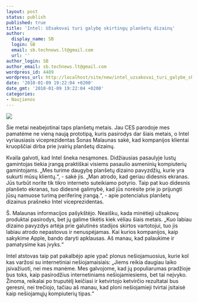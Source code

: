 ```yaml
---
layout: post
status: publish
published: true
title: 'Intel: Užsakovai turi galybę skirtingų planšetų dizainų'
author:
  display_name: SB
  login: SB
  email: sb.technews.lt@gmail.com
  url: ''
author_login: SB
author_email: sb.technews.lt@gmail.com
wordpress_id: 4489
wordpress_url: http://localhost/site/new/intel_uzsakovai_turi_galybe_skirtingu_plansetu_dizainu/
date: '2010-01-09 19:22:04 +0200'
date_gmt: '2010-01-09 19:22:04 +0200'
categories:
- Naujienos
---
```

<div class="imgright"><img src="http://t2.gstatic.com/images?q=tbn:g3aSWlpof9I1lM%3Ahttp://tgdaily.com/images/stories/article_images/apple/mac_tablet/mac_tablet_mockup_001_perspective.jpg"  /></div>
<p>Šie metai neabejotinai taps planšetų metais. Jau CES parodoje mes pamatėme ne vieną naują prototipą, kuris pasirodys dar šiais metais, o Intel vyriausiasis viceprezidentas Šonas Malaunas sakė, kad kompanijos klientai kruopščiai dirba prie įvairių planšetų dizainų.</p>
<p>Kvaila galvoti, kad Intel šneka nesąmones. Didžiausias pasaulyje lustų gamintojas tiekia įrangą praktiškai visiems pasaulio asmeninių kompiuterių gamintojams. „Mes turime daugybę planšetų dizaino pavyzdžių, kurie yra sukurti mūsų klientų.“, - sakė jis. „Man atrodo, kad geriau didesnis ekranas. Jūs turbūt norite tik tikro interneto suteikiamo potyrio. Taip pat kuo didesnis planšeto ekranas, tuo didesnė galimybė, kad jūs norėsite prie jo prijungti jūsų namuose turimą periferinę įrangą.“, - apie potencialus planšetų dizainus prašneko Intel viceprezidentas.</p>
<p>Š. Malaunas informacijos pašykštėjo. Neaišku, kada minėtieji užsakovų produktai pasirodys, bet jų galime tikėtis kiek vėliau šiais metais. „Kuo labiau dizaino pavyzdys artėja prie galutinės stadijos skirtos vartotojui, tuo jis labiau atrodo nepastovus ir nenuspėjamas. Kai kurios kompanijos, kaip sakykime Apple, bando daryti apklausas. Aš manau, kad palaukime ir pamatysime kas įvyks.“</p>
<p>Intel atstovas taip pat pakalbėjo apie ypač plonus nešiojamuosius, kurie kol kas varžosi su internetiniai nešiojamaisiais: „Jiems reikia daugiau laiko įsivažiuoti, nei mes manėme. Mes galvojome, kad jų populiarumas pradžioje bus toks, kaip pasirodžius internetiniams nešiojamiesiems, bet tai neįvyko. Žinoma, reikalai po truputėlį keičiasi ir ketvirtojo ketvirčio rezultatai bus geresni, nei trečiojo, tačiau aš manau, kad ploni nešiojamieji tvirtai įsitaisė kaip nešiojamųjų kompiuterių tipas.“<br /></p>
